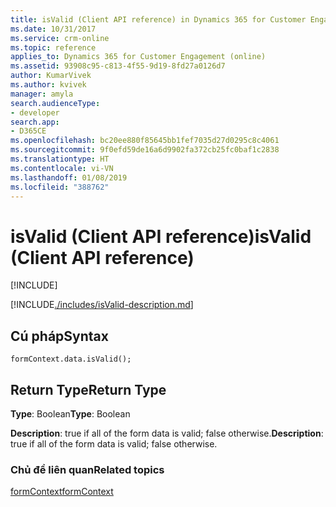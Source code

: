 ```yaml
---
title: isValid (Client API reference) in Dynamics 365 for Customer Engagement| MicrosoftDocs
ms.date: 10/31/2017
ms.service: crm-online
ms.topic: reference
applies_to: Dynamics 365 for Customer Engagement (online)
ms.assetid: 93908c95-c813-4f55-9d19-8fd27a0126d7
author: KumarVivek
ms.author: kvivek
manager: amyla
search.audienceType:
- developer
search.app:
- D365CE
ms.openlocfilehash: bc20ee880f85645bb1fef7035d27d0295c8c4061
ms.sourcegitcommit: 9f0efd59de16a6d9902fa372cb25fc0baf1c2838
ms.translationtype: HT
ms.contentlocale: vi-VN
ms.lasthandoff: 01/08/2019
ms.locfileid: "388762"
---
```

# <a name="isvalid-client-api-reference"></a><span data-ttu-id="25a12-102">isValid (Client API reference)</span><span class="sxs-lookup"><span data-stu-id="25a12-102">isValid (Client API reference)</span></span>

[!INCLUDE[](../../../../includes/cc_applies_to_update_9_0_0.md)]

[!INCLUDE[./includes/isValid-description.md](./includes/isValid-description.md)]

## <a name="syntax"></a><span data-ttu-id="25a12-103">Cú pháp</span><span class="sxs-lookup"><span data-stu-id="25a12-103">Syntax</span></span>

`formContext.data.isValid();`

## <a name="return-type"></a><span data-ttu-id="25a12-104">Return Type</span><span class="sxs-lookup"><span data-stu-id="25a12-104">Return Type</span></span>

<span data-ttu-id="25a12-105">**Type**: Boolean</span><span class="sxs-lookup"><span data-stu-id="25a12-105">**Type**: Boolean</span></span>

<span data-ttu-id="25a12-106">**Description**: true if all of the form data is valid; false otherwise.</span><span class="sxs-lookup"><span data-stu-id="25a12-106">**Description**: true if all of the form data is valid; false otherwise.</span></span>

### <a name="related-topics"></a><span data-ttu-id="25a12-107">Chủ đề liên quan</span><span class="sxs-lookup"><span data-stu-id="25a12-107">Related topics</span></span>

[<span data-ttu-id="25a12-108">formContext</span><span class="sxs-lookup"><span data-stu-id="25a12-108">formContext</span></span>](../../clientapi-form-context.md)

